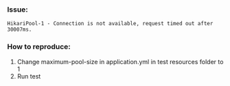 ### Issue:

`HikariPool-1 - Connection is not available, request timed out after 30007ms.`

### How to reproduce:
1. Change maximum-pool-size in application.yml in test resources folder to 1
2. Run test
